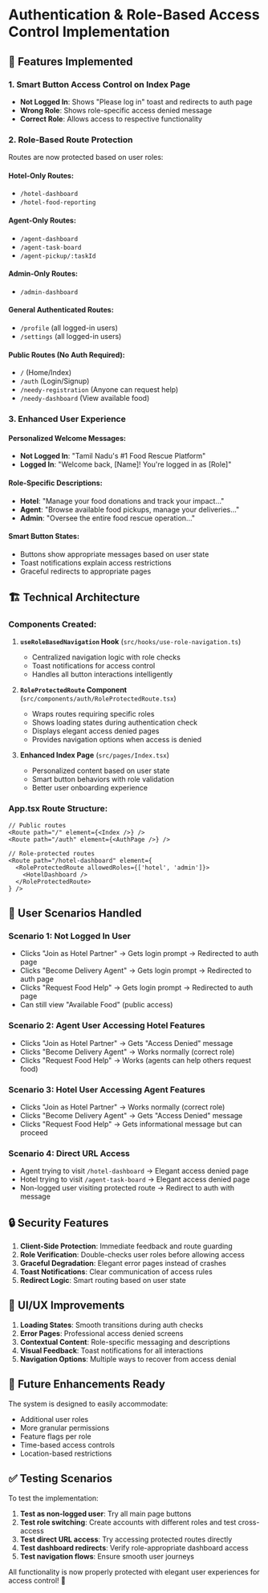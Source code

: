 # Authentication & Role-Based Access Control Implementation

## 🔐 Features Implemented

### 1. **Smart Button Access Control on Index Page**
- **Not Logged In**: Shows "Please log in" toast and redirects to auth page
- **Wrong Role**: Shows role-specific access denied message
- **Correct Role**: Allows access to respective functionality

### 2. **Role-Based Route Protection**
Routes are now protected based on user roles:

#### Hotel-Only Routes:
- `/hotel-dashboard` 
- `/hotel-food-reporting`

#### Agent-Only Routes:
- `/agent-dashboard`
- `/agent-task-board` 
- `/agent-pickup/:taskId`

#### Admin-Only Routes:
- `/admin-dashboard`

#### General Authenticated Routes:
- `/profile` (all logged-in users)
- `/settings` (all logged-in users)

#### Public Routes (No Auth Required):
- `/` (Home/Index)
- `/auth` (Login/Signup)
- `/needy-registration` (Anyone can request help)
- `/needy-dashboard` (View available food)

### 3. **Enhanced User Experience**

#### Personalized Welcome Messages:
- **Not Logged In**: "Tamil Nadu's #1 Food Rescue Platform"
- **Logged In**: "Welcome back, [Name]! You're logged in as [Role]"

#### Role-Specific Descriptions:
- **Hotel**: "Manage your food donations and track your impact..."
- **Agent**: "Browse available food pickups, manage your deliveries..."
- **Admin**: "Oversee the entire food rescue operation..."

#### Smart Button States:
- Buttons show appropriate messages based on user state
- Toast notifications explain access restrictions
- Graceful redirects to appropriate pages

## 🏗️ Technical Architecture

### Components Created:

1. **`useRoleBasedNavigation` Hook** (`src/hooks/use-role-navigation.ts`)
   - Centralized navigation logic with role checks
   - Toast notifications for access control
   - Handles all button interactions intelligently

2. **`RoleProtectedRoute` Component** (`src/components/auth/RoleProtectedRoute.tsx`)
   - Wraps routes requiring specific roles
   - Shows loading states during authentication check
   - Displays elegant access denied pages
   - Provides navigation options when access is denied

3. **Enhanced Index Page** (`src/pages/Index.tsx`)
   - Personalized content based on user state
   - Smart button behaviors with role validation
   - Better user onboarding experience

### App.tsx Route Structure:
```tsx
// Public routes
<Route path="/" element={<Index />} />
<Route path="/auth" element={<AuthPage />} />

// Role-protected routes
<Route path="/hotel-dashboard" element={
  <RoleProtectedRoute allowedRoles={['hotel', 'admin']}>
    <HotelDashboard />
  </RoleProtectedRoute>
} />
```

## 🎯 User Scenarios Handled

### Scenario 1: Not Logged In User
- Clicks "Join as Hotel Partner" → Gets login prompt → Redirected to auth page
- Clicks "Become Delivery Agent" → Gets login prompt → Redirected to auth page
- Clicks "Request Food Help" → Gets login prompt → Redirected to auth page
- Can still view "Available Food" (public access)

### Scenario 2: Agent User Accessing Hotel Features
- Clicks "Join as Hotel Partner" → Gets "Access Denied" message
- Clicks "Become Delivery Agent" → Works normally (correct role)
- Clicks "Request Food Help" → Works (agents can help others request food)

### Scenario 3: Hotel User Accessing Agent Features  
- Clicks "Join as Hotel Partner" → Works normally (correct role)
- Clicks "Become Delivery Agent" → Gets "Access Denied" message
- Clicks "Request Food Help" → Gets informational message but can proceed

### Scenario 4: Direct URL Access
- Agent trying to visit `/hotel-dashboard` → Elegant access denied page
- Hotel trying to visit `/agent-task-board` → Elegant access denied page
- Non-logged user visiting protected route → Redirect to auth with message

## 🔒 Security Features

1. **Client-Side Protection**: Immediate feedback and route guarding
2. **Role Verification**: Double-checks user roles before allowing access
3. **Graceful Degradation**: Elegant error pages instead of crashes
4. **Toast Notifications**: Clear communication of access rules
5. **Redirect Logic**: Smart routing based on user state

## 🎨 UI/UX Improvements

1. **Loading States**: Smooth transitions during auth checks
2. **Error Pages**: Professional access denied screens
3. **Contextual Content**: Role-specific messaging and descriptions
4. **Visual Feedback**: Toast notifications for all interactions
5. **Navigation Options**: Multiple ways to recover from access denial

## 🔄 Future Enhancements Ready

The system is designed to easily accommodate:
- Additional user roles
- More granular permissions
- Feature flags per role
- Time-based access controls
- Location-based restrictions

## ✅ Testing Scenarios

To test the implementation:

1. **Test as non-logged user**: Try all main page buttons
2. **Test role switching**: Create accounts with different roles and test cross-access
3. **Test direct URL access**: Try accessing protected routes directly
4. **Test dashboard redirects**: Verify role-appropriate dashboard access
5. **Test navigation flows**: Ensure smooth user journeys

All functionality is now properly protected with elegant user experiences for access control! 🚀